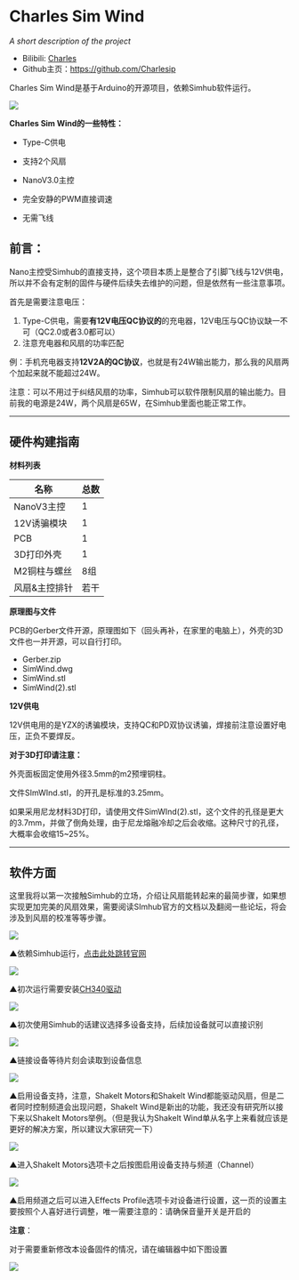 # **Charles Sim Wind**

*A short description of the project*

- Bilibili: [Charles](https://space.bilibili.com/10189857?spm_id_from=333.1007.0.0)
- Github主页：https://github.com/Charlesip

Charles Sim Wind是基于Arduino的开源项目，依赖Simhub软件运行。

![](https://i.imgur.com/Sqi1WMc.png)

**Charles Sim Wind的一些特性：**

- Type-C供电
- 支持2个风扇
- NanoV3.0主控

- 完全安静的PWM直接调速

- 无需飞线



## **前言：**

Nano主控受Simhub的直接支持，这个项目本质上是整合了引脚飞线与12V供电，所以并不会有定制的固件与硬件后续失去维护的问题，但是依然有一些注意事项。

首先是需要注意电压：

1. Type-C供电，需要**有12V电压QC协议的**的充电器，12V电压与QC协议缺一不可（QC2.0或者3.0都可以）
2. 注意充电器和风扇的功率匹配

例：手机充电器支持**12V2A的QC协议**，也就是有24W输出能力，那么我的风扇两个加起来就不能超过24W。

注意：可以不用过于纠结风扇的功率，Simhub可以软件限制风扇的输出能力。目前我的电源是24W，两个风扇是65W，在Simhub里面也能正常工作。



------



## **硬件构建指南**

**材料列表**

| 名称          | 总数 |
| ------------- | ---- |
| NanoV3主控    | 1    |
| 12V诱骗模块   | 1    |
| PCB           | 1    |
| 3D打印外壳    | 1    |
| M2铜柱与螺丝  | 8组  |
| 风扇&主控排针 | 若干 |



**原理图与文件**

PCB的Gerber文件开源，原理图如下（回头再补，在家里的电脑上），外壳的3D文件也一并开源，可以自行打印。

- Gerber.zip
- SimWind.dwg
- SimWind.stl
- SimWind(2).stl



**12V供电**

12V供电用的是YZX的诱骗模块，支持QC和PD双协议诱骗，焊接前注意设置好电压，正负不要焊反。



**对于3D打印请注意：**

外壳面板固定使用外径3.5mm的m2预埋铜柱。

文件SImWInd.stl，的开孔是标准的3.25mm。

如果采用尼龙材料3D打印，请使用文件SimWInd(2).stl，这个文件的孔径是更大的3.7mm，并做了倒角处理，由于尼龙熔融冷却之后会收缩。这种尺寸的孔径，大概率会收缩15~25%。



------



## **软件方面**

这里我将以第一次接触Simhub的立场，介绍让风扇能转起来的最简步骤，如果想实现更加完美的风扇效果，需要阅读SImhub官方的文档以及翻阅一些论坛，将会涉及到风扇的校准等等步骤。

![](https://www.simhubdash.com/wp-content/uploads/2017/09/gamehub-icon-small-text-1.png)

▲依赖Simhub运行，[点击此处跳转官网](https://www.simhubdash.com/)

![](https://i.imgur.com/JzrE2zJ.png)

▲初次运行需要安装[CH340驱动](https://www.wch.cn/download/ch341ser_exe.html)

![](https://i.imgur.com/V95NAl6.png)

▲初次使用Simhub的话建议选择多设备支持，后续加设备就可以直接识别

![](https://i.imgur.com/1ROiyLv.png)

▲链接设备等待片刻会读取到设备信息

![](https://i.imgur.com/cajtjjb.png)

▲启用设备支持，注意，Shakelt Motors和Shakelt Wind都能驱动风扇，但是二者同时控制频道会出现问题，Shakelt Wind是新出的功能，我还没有研究所以接下来以Shakelt Motors举例。（但是我认为Shakelt Wind单从名字上来看就应该是更好的解决方案，所以建议大家研究一下）

![](https://i.imgur.com/IfiazXc.png)

▲进入Shakelt Motors选项卡之后按图启用设备支持与频道（Channel）

![](https://i.imgur.com/KyivmCk.png)

▲启用频道之后可以进入Effects Profile选项卡对设备进行设置，这一页的设置主要按照个人喜好进行调整，唯一需要注意的：请确保音量开关是开启的

**注意**：

对于需要重新修改本设备固件的情况，请在编辑器中如下图设置

![](https://i.imgur.com/G90m49o.png)

